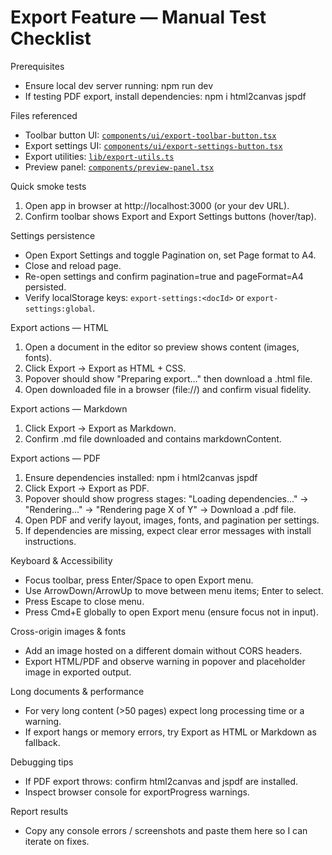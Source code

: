 # Export Feature — Manual Test Checklist

Prerequisites

- Ensure local dev server running: npm run dev
- If testing PDF export, install dependencies: npm i html2canvas jspdf

Files referenced

- Toolbar button UI: [`components/ui/export-toolbar-button.tsx`](components/ui/export-toolbar-button.tsx:1)
- Export settings UI: [`components/ui/export-settings-button.tsx`](components/ui/export-settings-button.tsx:1)
- Export utilities: [`lib/export-utils.ts`](lib/export-utils.ts:1)
- Preview panel: [`components/preview-panel.tsx`](components/preview-panel.tsx:1)

Quick smoke tests

1. Open app in browser at http://localhost:3000 (or your dev URL).
2. Confirm toolbar shows Export and Export Settings buttons (hover/tap).

Settings persistence

- Open Export Settings and toggle Pagination on, set Page format to A4.
- Close and reload page.
- Re-open settings and confirm pagination=true and pageFormat=A4 persisted.
- Verify localStorage keys: `export-settings:<docId>` or `export-settings:global`.

Export actions — HTML

1. Open a document in the editor so preview shows content (images, fonts).
2. Click Export → Export as HTML + CSS.
3. Popover should show "Preparing export…" then download a .html file.
4. Open downloaded file in a browser (file://) and confirm visual fidelity.

Export actions — Markdown

1. Click Export → Export as Markdown.
2. Confirm .md file downloaded and contains markdownContent.

Export actions — PDF

1. Ensure dependencies installed: npm i html2canvas jspdf
2. Click Export → Export as PDF.
3. Popover should show progress stages: "Loading dependencies..." → "Rendering..." → "Rendering page X of Y" → Download a .pdf file.
4. Open PDF and verify layout, images, fonts, and pagination per settings.
5. If dependencies are missing, expect clear error messages with install instructions.

Keyboard & Accessibility

- Focus toolbar, press Enter/Space to open Export menu.
- Use ArrowDown/ArrowUp to move between menu items; Enter to select.
- Press Escape to close menu.
- Press Cmd+E globally to open Export menu (ensure focus not in input).

Cross-origin images & fonts

- Add an image hosted on a different domain without CORS headers.
- Export HTML/PDF and observe warning in popover and placeholder image in exported output.

Long documents & performance

- For very long content (>50 pages) expect long processing time or a warning.
- If export hangs or memory errors, try Export as HTML or Markdown as fallback.

Debugging tips

- If PDF export throws: confirm html2canvas and jspdf are installed.
- Inspect browser console for exportProgress warnings.

Report results

- Copy any console errors / screenshots and paste them here so I can iterate on fixes.
